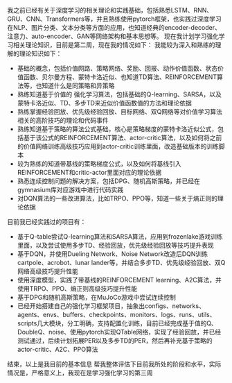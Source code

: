 我之前已经有关于深度学习的相关理论和实践基础，包括熟悉LSTM、RNN、GRU、CNN、Transformers等，并且熟练使用pytorch框架，也实践过深度学习在NLP、图片分类、文本分类等方面的应用，也知道经典的encoder-decoder、注意力、auto-encoder、GAN等网络架构和基本思想等。
现在我计划学习强化学习相关理论知识，目前是第二周，现在我的情况如下：
我能较为深入和熟练的理解的理论知识如下：

* 基础的概念，包括价值网路、策略网络、奖励、回报、动作价值函数、状态价值函数、贝尔曼方程、蒙特卡洛近似、也知道TD算法、REINFORCEMENT算法等，也知道什么是同策略和异策略
* 熟练知道基于价值的 强化学习算法，包括基础的Q-learning、SARSA，以及蒙特卡洛近似、TD、多步TD来近似价值函数值的方法和理论依据
* 熟练掌握经验回放、优先级经验回放、目标网络、双Q网络等对价值学习算法相关的高阶技巧的理论和代码事件
* 熟练知道基于策略的算法公式基础，核心是策略梯度的蒙特卡洛近似公式，包括基于该公式的REINFORCEMENT算法、actor-critic算法，以及如何将之前的价值网络训练高级技巧应用到actor-critic训练里面，改造基础版本的训练脚本
* 较为熟练的知道带基线的策略梯度公式，以及如何将基线引入REINFORCEMENT和critic-actor里面对应的理论依据
* 熟悉连续控制问题的解决方案，包括DPG、随机高斯策略，并已经在gymnasium库对应游戏中进行代码实践
* 对DQN算法的一些改进算法，比如TRPO、PPO等，知道一些关于熵正则的理论依据

目前我已经实践过的项目有：
* 基于Q-table尝试Q-learning算法和SARSA算法，应用到frozenlake游戏训练里面，以及尝试使用多步TD、经验回放，优先级经验回放等技巧提升表现
* 基于DQN，并使用Dueling Network、Noise Network改造后DQN训练cartpole、acrobot、lunar lander等，并结合多步TD、优先级经验回放、双Q网络高级技巧提升性能
* 使用深度模型，实践了带基线的REINFORCEMENT learning、A2C算法，并使用TRPO、PPO、熵正则高级技巧提升性能
* 基于DPG和随机高斯策略，在MuJoCo游戏中尝试连续控制
* 已经开始搭建自己的强化学习框架项目，抽象出configs、networks、agents、envs、buffers、checkpoints、monitors、logs、runs、utils、scripts几大模块，分工明确，支持配置化训练，目前已经完成基于值的Q、DoubleQ、noise、使用pytorch实现QTable网络，实现了经验回放，并已经测试通过，后续计划拓展PER以及多步TD的PER，然后再补充基于策略的actor-critic、A2C、PPO算法

结束，以上是我目前的基本信息
帮我整体评估下目前我所处的阶段和水平，实际情况是，严格意义上，我现在是学习强化学习的第三周
